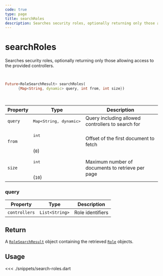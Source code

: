 ```yaml
---
code: true
type: page
title: searchRoles
description: Searches security roles, optionally returning only those allowing access to the provided controllers.
---
```


# searchRoles

Searches security roles, optionally returning only those allowing access to the provided controllers.

<br />

```dart
Future<RoleSearchResult> searchRoles(
      {Map<String, dynamic> query, int from, int size})
```

<br />

| Property | Type | Description |
|--- |--- |--- |
| `query` | <pre>Map<String, dynamic></pre> | Query including allowed controllers to search for |
| `from`     | <pre>int</pre><br/>(`0`)     | Offset of the first document to fetch    |
| `size`     | <pre>int</pre><br/>(`10`)    | Maximum number of documents to retrieve per page |

### query

| Property | Type | Description |
| --- | --- | --- |
| `controllers` | `List<String>` | Role identifiers |

## Return

A [`RoleSearchResult`](sdk/dart/2/core-classes/search-result) object containing the retrieved [`Role`](/sdk/dart/2/core-classes/role) objects.

## Usage

<<< ./snippets/search-roles.dart
